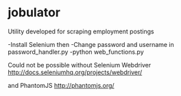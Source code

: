 # jobulator
Utility developed for scraping employment postings

-Install Selenium then
-Change password and username in password_handler.py
-python web_functions.py

Could not be possible without Selenium Webdriver
  http://docs.seleniumhq.org/projects/webdriver/

and PhantomJS
  http://phantomjs.org/
